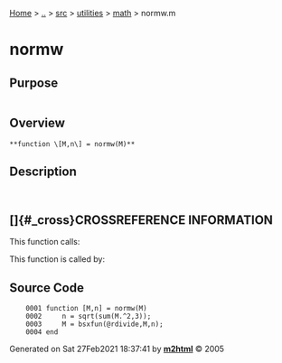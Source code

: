 [Home](../../../../../index.html) \> [..](#) \> [src](#) \> [utilities](#)
\> [math](index.md) \> normw.m



# normw

## Purpose 

``` 
```

## Overview 

``` 
**function \[M,n\] = normw(M)**
```

## Description 

```
 

```

## []{#_cross}CROSSREFERENCE INFORMATION 

This function calls:

This function is called by:

## Source Code 

```
    0001 function [M,n] = normw(M)
    0002     n = sqrt(sum(M.^2,3));
    0003     M = bsxfun(@rdivide,M,n);
    0004 end
```



Generated on Sat 27Feb2021 18:37:41 by
**[m2html](http://www.artefact.tk/software/matlab/m2html/ "Matlab Documentation in HTML")**
© 2005